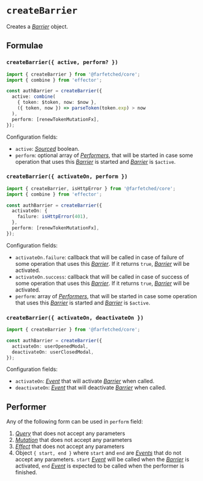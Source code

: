 # `createBarrier` <Badge type="tip" text="since v0.10.0" />

Creates a [_Barrier_](/api/primitives/barrier) object.

## Formulae

### `createBarrier({ active, perform? })`

```ts
import { createBarrier } from '@farfetched/core';
import { combine } from 'effector';

const authBarrier = createBarrier({
  active: combine(
    { token: $token, now: $now },
    ({ token, now }) => parseToken(token.exp) > now
  ),
  perform: [renewTokenMutationFx],
});
```

Configuration fields:

- `active`: [_Sourced_](/api/primitives/sourced) boolean.
- `perform`: optional array of [_Performers_](#performer), that will be started in case some operation that uses this [_Barrier_](/api/primitives/barrier) is started and [_Barrier_](/api/primitives/barrier) is `$active`.

### `createBarrier({ activateOn, perform })`

```ts
import { createBarrier, isHttpError } from '@farfetched/core';
import { combine } from 'effector';

const authBarrier = createBarrier({
  activateOn: {
    failure: isHttpError(401),
  },
  perform: [renewTokenMutationFx],
});
```

Configuration fields:

- `activateOn.failure`: callback that will be called in case of failure of some operation that uses this [_Barrier_](/api/primitives/barrier). If it returns `true`, [_Barrier_](/api/primitives/barrier) will be activated.
- `activateOn.success`: callback that will be called in case of success of some operation that uses this [_Barrier_](/api/primitives/barrier). If it returns `true`, [_Barrier_](/api/primitives/barrier) will be activated.
- `perform`: array of [_Performers_](#performer), that will be started in case some operation that uses this [_Barrier_](/api/primitives/barrier) is started and [_Barrier_](/api/primitives/barrier) is `$active`.

### `createBarrier({ activateOn, deactivateOn })`

```ts
import { createBarrier } from '@farfetched/core';

const authBarrier = createBarrier({
  activateOn: userOpenedModal,
  deactivateOn: userClosedModal,
});
```

Configuration fields:

- `activateOn`: [_Event_](https://effector.dev/docs/api/effector/event) that will activate [_Barrier_](/api/primitives/barrier) when called.
- `deactivateOn`: [_Event_](https://effector.dev/docs/api/effector/event) that will deactivate [_Barrier_](/api/primitives/barrier) when called.

## Performer

Any of the following form can be used in `perform` field:

1. [_Query_](/api/primitives/query) that does not accept any parameters
2. [_Mutation_](/api/primitives/mutataion) that does not accept any parameters
3. [_Effect_](https://effector.dev/docs/api/effector/effect) that does not accept any parameters
4. Object `{ start, end }` where `start` and `end` are [_Events_](https://effector.dev/docs/api/effector/event) that do not accept any parameters. `start` [_Event_](https://effector.dev/docs/api/effector/event) will be called when the [_Barrier_](/api/primitives/barrier) is activated, `end` [_Event_](https://effector.dev/docs/api/effector/event) is expected to be called when the performer is finished.
